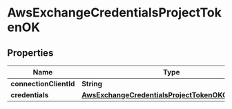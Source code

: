 # AwsExchangeCredentialsProjectTokenOK

## Properties

| Name                   | Type                                                                                                      | Description | Notes |
| ---------------------- | --------------------------------------------------------------------------------------------------------- | ----------- | ----- |
| **connectionClientId** | **String**                                                                                                |             |       |
| **credentials**        | [**AwsExchangeCredentialsProjectTokenOKCredentials**](AwsExchangeCredentialsProjectTokenOKCredentials.md) |             |       |
